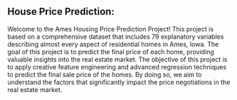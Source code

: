 ## House Price Prediction:

Welcome to the Ames Housing Price Prediction Project! This project is based on a comprehensive dataset that includes 79 explanatory variables describing almost every aspect of residential homes in Ames, Iowa. The goal of this project is to predict the final price of each home, providing valuable insights into the real estate market. The objective of this project is to apply creative feature engineering and advanced regression techniques to predict the final sale price of the homes. By doing so, we aim to understand the factors that significantly impact the price negotiations in the real estate market.
